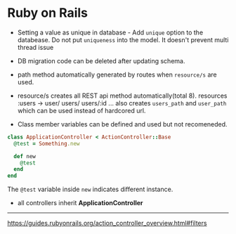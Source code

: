 # Ruby on Rails

- Setting a value as unique in database - Add `unique` option to the databease. Do not put `uniqueness` into the model. It doesn't prevent multi thread issue 

- DB migration code can be deleted after updating schema.

- path method automatically generated by routes when `resource/s` are used.

- resource/s creates all REST api method automatically(total 8).
resources :users -> user/ users/ users/:id ... also creates `users_path` and `user_path` which can be used instead of hardcored url.

- Class member variables can be defined and used but not recomeneded.

```ruby
class ApplicationController < ActionController::Base
  @test = Something.new

  def new 
    @test
  end
end

```
The `@test` variable inside `new` indicates different instance.

- all controllers inherit **ApplicationController**

----
https://guides.rubyonrails.org/action_controller_overview.html#filters